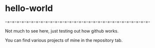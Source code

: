 # hello-world
-=-=-=-=-=-=-=-=-=-=-=-=-=-=-=-=-=-=-=-=-=-=-=-=-=-=-=-=-=-=-

Not much to see here, just testing out how github works.

You can find various projects of mine in the repository tab.
